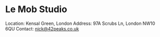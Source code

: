 # Le Mob Studio

Location: Kensal Green, London
Address: 97A Scrubs Ln, London NW10 6QU
Contact: nick@42peaks.co.uk
